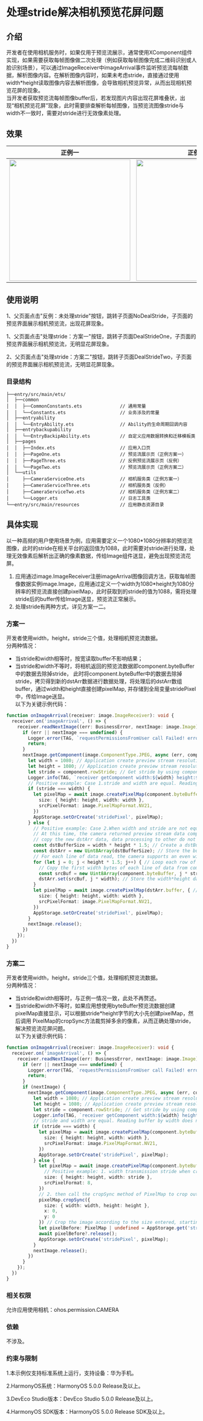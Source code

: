 # 处理stride解决相机预览花屏问题

## 介绍
开发者在使用相机服务时，如果仅用于预览流展示，通常使用XComponent组件实现，如果需要获取每帧图像做二次处理（例如获取每帧图像完成二维码识别或人脸识别场景），可以通过ImageReceiver中imageArrival事件监听预览流每帧数据，解析图像内容。在解析图像内容时，如果未考虑stride，直接通过使用width*height读取图像内容去解析图像，会导致相机预览异常，从而出现相机预览花屏的现象。  
当开发者获取预览流每帧图像buffer后，若发现图片内容出现花屏堆叠状，出现“相机预览花屏”现象，此时需要排查解析每帧图像，当预览流图像stride与width不一致时，需要对stride进行无效像素处理。

## 效果

| 正例一                                                      | 正例二                                                      |
|----------------------------------------------------------|----------------------------------------------------------|
| <img src="screenshots/devices/zhengli1.gif" width="320"> | <img src="screenshots/devices/zhengli2.gif" width="320"> |

## 使用说明
1、父页面点击"反例：未处理stride"按钮，跳转子页面NoDealStride，子页面的预览界面展示相机预览流，出现花屏现象。

1、父页面点击"处理stride：方案一"按钮，跳转子页面DealStrideOne，子页面的预览界面展示相机预览流，无明显花屏现象。

2、父页面点击"处理stride：方案二"按钮，跳转子页面DealStrideTwo，子页面的预览界面展示相机预览流，无明显花屏现象。

### 目录结构

```
├──entry/src/main/ets/
│  ├──common
│  │  ├──CommonConstants.ets              // 通用常量
│  │  └──Constants.ets                    // 业务涉及的常量
│  ├──entryability
│  │  └──EntryAbility.ets                 // Ability的生命周期回调内容
│  ├──entrybackupability
│  │  └──EntryBackipAbility.ets           // 自定义应用数据转换和迁移模板类
│  ├──pages
│  │  ├──Index.ets                        // 应用入口页
│  │  ├──PageOne.ets                      // 预览流展示页（正例方案一）
│  │  ├──PageThree.ets                    // 反例预览流展示页（反例）
│  │  └──PageTwo.ets                      // 预览流展示页（正例方案二）
│  └──utils   
│     ├──CameraServiceOne.ets             // 相机服务类（正例方案一）
│     ├──CameraServiceThree.ets           // 相机服务类（反例）
│     ├──CameraServiceTwo.ets             // 相机服务类（正例方案二）
│     └──Logger.ets                       // 日志工具类
└──entry/src/main/resources               // 应用静态资源目录
```

## 具体实现
以一种高频的用户使用场景为例，应用需要定义一个1080*1080分辨率的预览流图像，此时的stride在相关平台的返回值为1088，此时需要对stride进行处理，处理无效像素后解析出正确的像素数据，传给Image组件送显，避免出现预览流花屏。
1. 应用通过image.ImageReceiver注册imageArrival图像回调方法，获取每帧图像数据实例image.Image，应用通过定义一个width为1080*height为1080分辨率的预览流直接创建pixelMap，此时获取到的stride的值为1088，需将处理stride后的buffer传给Image送显，预览流正常展示。  
2. 处理stride有两种方式，详见方案一二。
### 方案一
开发者使用width，height，stride三个值，处理相机预览流数据。  
分两种情况：
- 当stride和width相等时，按宽读取buffer不影响结果；
- 当stride和width不等时，将相机返回的预览流数据即component.byteBuffer中的数据去除掉stride，
此时将component.byteBuffer中的数据去除掉stride，拷贝得到新的dstArr数据进行数据处理，将处理后的dstArr数组buffer，通过width和height直接创建pixelMap, 并存储到全局变量stridePixel中，传给Image送显。  
以下为关键示例代码：  
```typescript
function onImageArrival(receiver: image.ImageReceiver): void {
  receiver.on('imageArrival', () => {
    receiver.readNextImage((err: BusinessError, nextImage: image.Image) => {
      if (err || nextImage === undefined) {
        Logger.error(TAG, `requestPermissionsFromUser call Failed! error: ${err.code}`);
        return;
      }
      nextImage.getComponent(image.ComponentType.JPEG, async (err, component: image.Component) => {
        let width = 1080; // Application create preview stream resolution corresponding to the width
        let height = 1080; // Application create preview stream resolution corresponding to the height
        let stride = component.rowStride; // Get stride by using component.rowStride
        Logger.info(TAG, `receiver getComponent width:${width} height:${height} stride:${stride}`);
        // Positive example: Case 1.stride and width are equal. Reading buffer by width does not affect the result.
        if (stride === width) {
          let pixelMap = await image.createPixelMap(component.byteBuffer, {
            size: { height: height, width: width },
            srcPixelFormat: image.PixelMapFormat.NV21,
          })
          AppStorage.setOrCreate('stridePixel', pixelMap);
        } else {
          // Positive example: Case 2.When width and stride are not equal，
          // At this time, the camera returned preview stream data component.byteBuffer to remove stride, 
          // copy the new dstArr data, data processing to other do not support stride interface processing.
          const dstBufferSize = width * height * 1.5; // Create a dstBufferSize space of width * height * 1.5. This is NV21 data format.
          const dstArr = new Uint8Array(dstBufferSize); // Store the buffer after the stride is removed.
          // For each line of data read, the camera supports an even width and height profile, which does not involve rounding.
          for (let j = 0; j < height * 1.5; j++) { // Loop each row of dstArr data.
            // Copy the first width bytes of each line of data from component.byteBuffer into dstArr (remove invalid pixels and get exactly an eight-byte array space of width*height per line).
            const srcBuf = new Uint8Array(component.byteBuffer, j * stride, width); // The buffer returned by component.byteBuffer traverses each line, starting at the top, with width bytes cut off each line.
            dstArr.set(srcBuf, j * width); // Store the width*height data in dstArr.
          }
          let pixelMap = await image.createPixelMap(dstArr.buffer, { // The processed dstArr array buffer creates pixelMap directly by width and height, and stores it in the global variable stridePixel and passes it to Image for display.
            size: { height: height, width: width },
            srcPixelFormat: image.PixelMapFormat.NV21,
          })
          AppStorage.setOrCreate('stridePixel', pixelMap);
        }
        nextImage.release();
      })
    });
  })
}
```
  
### 方案二
开发者使用width，height，stride三个值，处理相机预览流数据。  
分两种情况：  
- 当stride和width相等时，与正例一情况一致，此处不再赘述。
- 当stride和width不等时，如果应用想使用byteBuffer预览流数据创建pixelMap直接显示，可以根据stride*height字节的大小先创建pixelMap，然后调用
PixelMap的cropSync方法裁剪掉多余的像素，从而正确处理stride，解决预览流花屏问题。  
以下为关键示例代码：
```typescript
function onImageArrival(receiver: image.ImageReceiver): void {
  receiver.on('imageArrival', () => {
    receiver.readNextImage((err: BusinessError, nextImage: image.Image) => {
      if (err || nextImage === undefined) {
        Logger.error(TAG, `requestPermissionsFromUser call Failed! error: ${err.code}`);
        return;
      }
      if (nextImage) {
        nextImage.getComponent(image.ComponentType.JPEG, async (err, component: image.Component) => {
          let width = 1080; // Application create preview stream resolution corresponding to the width
          let height = 1080; // Application create preview stream resolution corresponding to the height
          let stride = component.rowStride; // Get stride by using component.rowStride
          Logger.info(TAG, `receiver getComponent width:${width} height:${height} stride:${stride}`);
          // stride and width are equal. Reading buffer by width does not affect the result
          if (stride === width) {
            let pixelMap = await image.createPixelMap(component.byteBuffer, {
              size: { height: height, width: width },
              srcPixelFormat: image.PixelMapFormat.NV21,
            })
            AppStorage.setOrCreate('stridePixel', pixelMap);
          } else {
            let pixelMap = await image.createPixelMap(component.byteBuffer, {
              // Positive example: 1. width transmission stride when creating PixelMap.
              size: { height: height, width: stride },
              srcPixelFormat: 8,
            })
            // 2. then call the cropSync method of PixelMap to crop out the excess pixels.
            pixelMap.cropSync({
              size: { width: width, height: height },
              x: 0,
              y: 0
            }) // Crop the image according to the size entered, starting with (0,0), crop the area of width*height bytes.
            let pixelBefore: PixelMap | undefined = AppStorage.get('stridePixel');
            await pixelBefore?.release();
            AppStorage.setOrCreate('stridePixel', pixelMap);
          }
          nextImage.release();
        })
      }
    });
  })
}
```
### 相关权限

允许应用使用相机：ohos.permission.CAMERA

### 依赖

不涉及。

### 约束与限制

1.本示例仅支持标准系统上运行，支持设备：华为手机。

2.HarmonyOS系统：HarmonyOS 5.0.0 Release及以上。

3.DevEco Studio版本：DevEco Studio 5.0.0 Release及以上。

4.HarmonyOS SDK版本：HarmonyOS 5.0.0 Release SDK及以上。